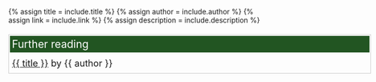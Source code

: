 {% assign title = include.title %}
{% assign author = include.author %}
{% assign link = include.link %}
{% assign description = include.description %}

<style>
	.further_reading{
		margin-left: auto;
		margin-right: auto;
		width:720px;
		margin-bottom:20px;
		margin-top:20px;
		border: 1px solid #ccc;		
	}
	.further_reading .fr_header{
		background-color:#252;
		font-size:1.5em;
		padding:4px;
		margin:2px;
		color: #fff;
	}
	.further_reading .fr_content{
		font-size:1.3em;
		padding:6px;
		line-height:150%;
	}
</style>

<div class="further_reading">
	<div class="fr_header">
		Further reading
	</div>
	<div class="fr_content">
		<a href="{{ link }}">{{ title }}</a> by {{ author }}
	</div>
</div>
